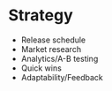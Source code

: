 # Strategy

* Release schedule
* Market research
* Analytics/A-B testing
* Quick wins
* Adaptability/Feedback
